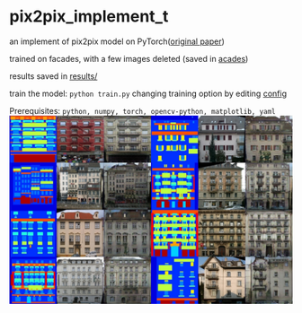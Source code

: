 # pix2pix_implement_t
an implement of pix2pix model on PyTorch([original paper](https://arxiv.org/abs/1611.07004))

trained on facades, with a few images deleted (saved in [acades](datasets/acades))

results saved in [results/](results/)

train the model: ```python train.py```
changing training option by editing [config](config/facades_train_config.yaml)

Prerequisites: ```python, numpy, torch, opencv-python, matplotlib, yaml```
![](demo/demo.jpg)

